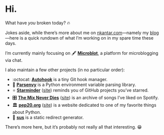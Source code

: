 # Hi.

What have _you_ broken today? :fire:

Jokes aside, while there’s more about me on [nkantar.com](https://nkantar.com "Nik Kantar")—namely my [blog](https://www.nkantar.com/blog/ "Blog | Nik Kantar")—here is a quick rundown of what I’m working on in my spare time these days.

I’m currently mainly focusing on :fountain_pen: [**Microblot**](https://github.com/nkantar/Microblot "nkantar/Microblot on GitHub"), a platform for microblogging via chat.

I also maintain a few other projects (in no particular order):

- :octocat: [**Autohook**](https://github.com/Autohook/Autohook "Autohook/Autohook on GitHub") is a tiny Git hook manager.
- :snake: [**Parsenvy**](https://github.com/nkantar/Parsenvy "nkantar/Parsenvy on GitHub") is a Python environment variable parsing library.
- :star: [**Starminder**](https://github.com/nkantar/Starminder "nkantar/Starminder on GitHub") ([site](https://starminder.xyz "Starminder")) reminds you of GitHub projects you’ve starred.
- :control_knobs: [**The Mix Never Dies**](https://github.com/nkantar/TheMixNeverDies.com "nkantar/TheMixNeverDies.com on GitHub") ([site](https://themixneverdies.com "The Mix Never Dies")) is an archive of songs I’ve liked on Spotify.
- :classical_building: [**pep20.org**](https://github.com/nkantar/pep20.org "nkantar/pep20.org on GitHub") ([site](https://pep20.org "PEP 20 ~ The Zen of Python")) is a website dedicated to one of my favorite things about Python.
- :link: [**sus**](https://github.com/nkantar/sus "nkantar/sus on GitHub") is a static redirect generator.

There’s more here, but it’s probably not really all that interesting. :grin:
